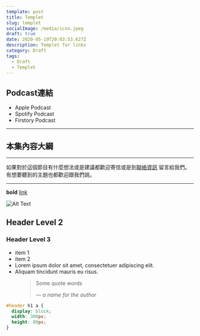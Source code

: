 ```yaml
---
template: post
title: Templet
slug: templet
socialImage: /media/icon.jpeg
draft: true
date: 2020-05-19T20:03:53.627Z
description: Templet for links
category: Draft
tags:
  - Draft
  - Templet
---
```

## Podcast連結

* Apple Podcast
* Spotify Podcast
* Firstory Podcast

- - -

## 本集內容大綱

- - -

如果對於這個節目有什麼想法或是建議都歡迎寄信或是到[聯絡資訊](/pages/contacts) 留言給我們。 有想要聽到的主題也都歡迎跟我們說。

- - -

**bold**  [link](#url)

![Alt Text]()

## Header Level 2

### Header Level 3

* item 1
* item 2
* Lorem ipsum dolor sit amet, consectetuer adipiscing elit.
* Aliquam tincidunt mauris eu risus.

<figure>
	<blockquote>
		<p>Some quote words</p>
		<footer>
			<cite>— a name for the author</cite>
		</footer>
	</blockquote>
</figure>

```css
#header h1 a {
  display: block;
  width: 300px;
  height: 80px;
}
```
